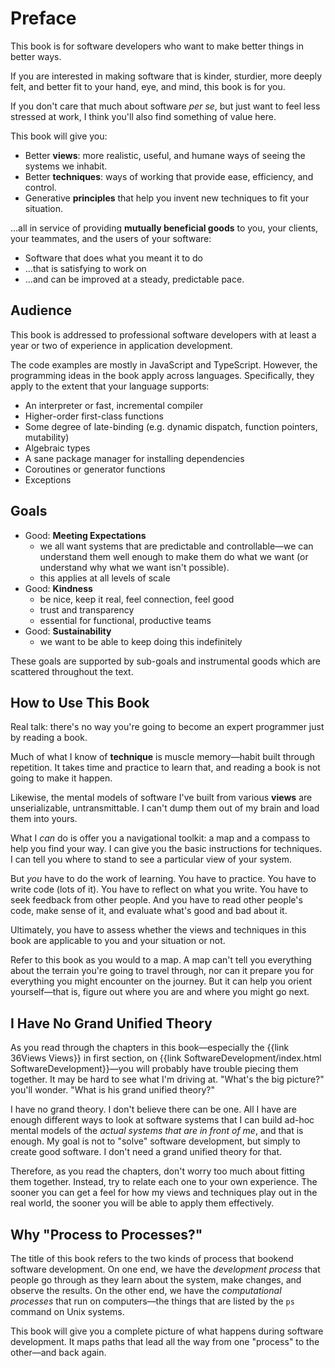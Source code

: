 # Preface

This book is for software developers who want to make better things in better ways.

If you are interested in making software that is kinder, sturdier, more deeply felt, and better fit to your hand, eye, and mind, this book is for you. 

If you don't care that much about software _per se_, but just want to feel less stressed at work, I think you'll also find something of value here.

This book will give you:

- Better **views**: more realistic, useful, and humane ways of seeing the systems we inhabit.
- Better **techniques**: ways of working that provide ease, efficiency, and control.
- Generative **principles** that help you invent new techniques to fit your situation.

...all in service of providing **mutually beneficial goods** to you, your clients, your teammates, and the users of your software:

- Software that does what you meant it to do
- ...that is satisfying to work on
- ...and can be improved at a steady, predictable pace.

## Audience

This book is addressed to professional software developers with at least a year or two of experience in application development.

The code examples are mostly in JavaScript and TypeScript. However, the programming ideas in the book apply across languages. Specifically, they apply to the extent that your language supports:

- An interpreter or fast, incremental compiler
- Higher-order first-class functions
- Some degree of late-binding (e.g. dynamic dispatch, function pointers, mutability)
- Algebraic types
- A sane package manager for installing dependencies
- Coroutines or generator functions
- Exceptions

## Goals

- Good: **Meeting Expectations**
  - we all want systems that are predictable and controllable—we can understand them well enough to make them do what we want (or understand why what we want isn't possible).
  - this applies at all levels of scale
- Good: **Kindness**
  - be nice, keep it real, feel connection, feel good
  - trust and transparency
  - essential for functional, productive teams
- Good: **Sustainability**
  - we want to be able to keep doing this indefinitely

These goals are supported by sub-goals and instrumental goods which are scattered throughout the text.

## How to Use This Book

Real talk: there's no way you're going to become an expert programmer just by reading a book.

Much of what I know of **technique** is muscle memory—habit built through repetition. It takes time and practice to learn that, and reading a book is not going to make it happen.

Likewise, the mental models of software I've built from various **views** are unserializable, untransmittable. I can't dump them out of my brain and load them into yours.

What I *can* do is offer you a navigational toolkit: a map and a compass to help you find your way. I can give you the basic instructions for techniques. I can tell you where to stand to see a particular view of your system.

But *you* have to do the work of learning. You have to practice. You have to write code (lots of it). You have to reflect on what you write. You have to seek feedback from other people. And you have to read other people's code, make sense of it, and evaluate what's good and bad about it.

Ultimately, you have to assess whether the views and techniques in this book are applicable to you and your situation or not.

Refer to this book as you would to a map. A map can't tell you everything about the terrain you're going to travel through, nor can it prepare you for everything you might encounter on the journey. But it can help you orient yourself—that is, figure out where you are and where you might go next.

## I Have No Grand Unified Theory

As you read through the chapters in this book—especially the {{link 36Views Views}} in first section, on {{link SoftwareDevelopment/index.html SoftwareDevelopment}}—you will probably have trouble piecing them together. It may be hard to see what I'm driving at. "What's the big picture?" you'll wonder. "What is his grand unified theory?"

I have no grand theory. I don't believe there can be one. All I have are enough different ways to look at software systems that I can build ad-hoc mental models of the *actual systems that are in front of me*, and that is enough. My goal is not to "solve" software development, but simply to create good software. I don't need a grand unified theory for that.

Therefore, as you read the chapters, don't worry too much about fitting them together. Instead, try to relate each one to your own experience. The sooner you can get a feel for how my views and techniques play out in the real world, the sooner you will be able to apply them effectively.

## Why "Process to Processes?"

The title of this book refers to the two kinds of process that bookend software development. On one end, we have the _development process_ that people go through as they learn about the system, make changes, and observe the results. On the other end, we have the _computational processes_ that run on computers—the things that are listed by the `ps` command on Unix systems.

This book will give you a complete picture of what happens during software development. It maps paths that lead all the way from one "process" to the other—and back again.